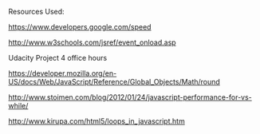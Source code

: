 Resources Used:

https://www.developers.google.com/speed

http://www.w3schools.com/jsref/event_onload.asp

Udacity Project 4 office hours

https://developer.mozilla.org/en-US/docs/Web/JavaScript/Reference/Global_Objects/Math/round

http://www.stoimen.com/blog/2012/01/24/javascript-performance-for-vs-while/

http://www.kirupa.com/html5/loops_in_javascript.htm